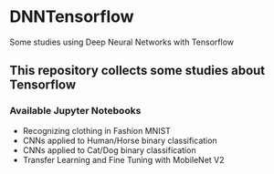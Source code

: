 # DNNTensorflow

Some studies using Deep Neural Networks with Tensorflow
<h2>This repository collects some studies about Tensorflow</h2>

<h3>Available Jupyter Notebooks</h3>
<ul>
<li>Recognizing clothing in Fashion MNIST</li>
<li>CNNs applied to Human/Horse binary classification</li>
<li>CNNs applied to Cat/Dog binary classification</li>
<li>Transfer Learning and Fine Tuning with MobileNet V2</li>
</ul>
